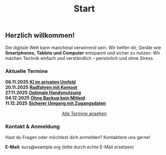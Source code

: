 ﻿---
layout: default
title: Start
description: IT für Senioren - Technik einfach lernen
---

<div class="wrap">
  <section id="willkommen">
    <h2>Herzlich willkommen!</h2>
  <p>Die digitale Welt kann manchmal verwirrend sein. Wir helfen dir, Geräte wie <strong>Smartphones, Tablets und Computer</strong> entspannt und sicher zu nutzen. Wir machen Technik einfach und verständlich – persönlich und ohne Stress.</p>
  </section>

  <section id="termine" class="cta-box">
    <h3>Aktuelle Termine</h3>
    <ul style="list-style: none; padding: 0;">
      <li><strong>06.11.2025</strong> <strong><a href="{{ '/angebote/#ki-privat' | relative_url }}">KI im privaten Umfeld</a></strong></li>
      <li><strong>20.11.2025</strong> <strong><a href="{{ '/angebote/#komoot-radfahren' | relative_url }}">Radfahren mit Komoot</a></strong></li>
      <li><strong>27.11.2025</strong> <strong><a href="{{ '/angebote/#optimale-handynutzung' | relative_url }}">Optimale Handynutzung</a></strong></li>
      <li><strong>04.12.2025</strong> <strong><a href="{{ '/angebote/#backup-ohne-mitleid' | relative_url }}">Ohne Backup kein Mitleid</a></strong></li>
      <li><strong>11.12.2025</strong> <strong><a href="{{ '/angebote/#zugangsdaten-sicher' | relative_url }}">Sicherer Umgang mit Zugangsdaten</a></strong></li>
    </ul>
    <p style="text-align: center; margin-top: 1rem;">
      <a href="{{ '/termine/' | relative_url }}">Alle Termine ansehen</a>
    </p>
  </section>

  

  <section id="kontakt">
  <h3>Kontakt & Anmeldung</h3>
  <p>Hast du Fragen oder möchtest dich anmelden? Kontaktiere uns gerne!</p>
    <p><strong>E-Mail:</strong> kurs@example.org (bitte durch echte E-Mail ersetzen)</p>
  </section>
</div>
